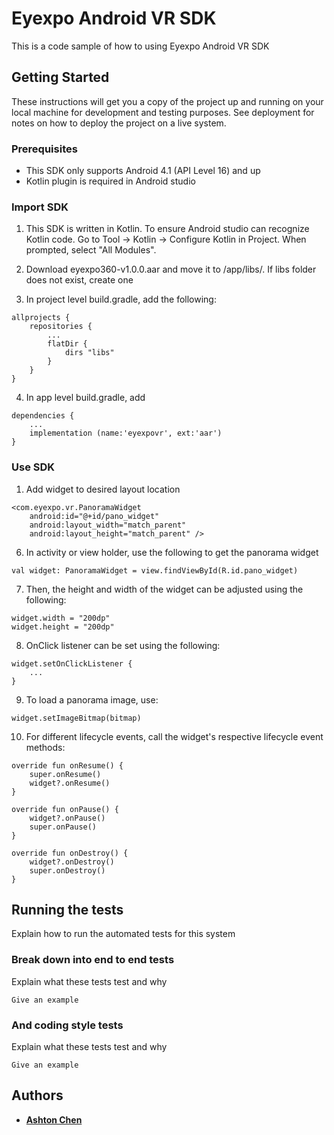 # Eyexpo Android VR SDK

This is a code sample of how to using Eyexpo Android VR SDK

## Getting Started

These instructions will get you a copy of the project up and running on your local machine for development and testing purposes. See deployment for notes on how to deploy the project on a live system.

### Prerequisites

- This SDK only supports Android 4.1 (API Level 16) and up
- Kotlin plugin is required in Android studio

### Import SDK

1. This SDK is written in Kotlin. To ensure Android studio can recognize Kotlin code.
Go to Tool → Kotlin → Configure Kotlin in Project. When prompted, select "All Modules".

2. Download eyexpo360-v1.0.0.aar and move it to <project root>/app/libs/. If libs folder does not exist, create one

3. In project level build.gradle, add the following:


```
allprojects {
    repositories {
        ...
        flatDir {
            dirs "libs"
        }
    }
}
```

4. In app level build.gradle, add
```
dependencies {
    ...
    implementation (name:'eyexpovr', ext:'aar')
}
```

### Use SDK

1. Add widget to desired layout location
```
<com.eyexpo.vr.PanoramaWidget
    android:id="@+id/pano_widget"
    android:layout_width="match_parent"
    android:layout_height="match_parent" />
```

6. In activity or view holder, use the following to get the panorama widget
```
val widget: PanoramaWidget = view.findViewById(R.id.pano_widget)
```

7. Then, the height and width of the widget can be adjusted using the following:
```
widget.width = "200dp"
widget.height = "200dp"
```

8. OnClick listener can be set using the following:
```
widget.setOnClickListener {
    ...
}
```

9. To load a panorama image, use:
```
widget.setImageBitmap(bitmap)
```

10. For different lifecycle events, call the widget's respective lifecycle event methods:
```
override fun onResume() {
    super.onResume()
    widget?.onResume()
}

override fun onPause() {
    widget?.onPause()
    super.onPause()
}

override fun onDestroy() {
    widget?.onDestroy()
    super.onDestroy()
}
```


## Running the tests

Explain how to run the automated tests for this system

### Break down into end to end tests

Explain what these tests test and why

```
Give an example
```

### And coding style tests

Explain what these tests test and why

```
Give an example
```

## Authors

* **[Ashton Chen](https://github.com/ashton-d-chen)**


